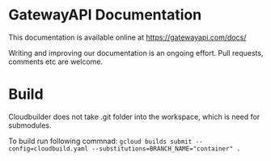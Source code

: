 GatewayAPI Documentation
========================

This documentation is available online at https://gatewayapi.com/docs/

Writing and improving our documentation is an ongoing effort. Pull requests,
comments etc are welcome.


# Build

Cloudbuilder does not take .git folder into the workspace, which is need for submodules.

To build run following commnad:
```gcloud builds submit --config=cloudbuild.yaml --substitutions=BRANCH_NAME="container" .```
